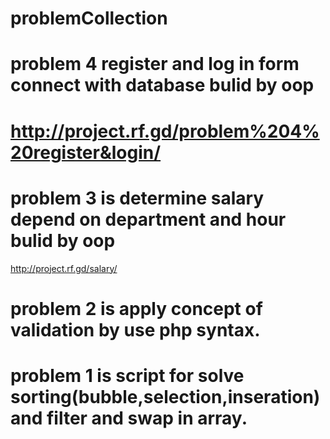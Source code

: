 # problemCollection
# problem 4 register and log in form connect with database bulid by oop 
# http://project.rf.gd/problem%204%20register&login/
# problem 3 is determine salary depend on department and hour bulid by oop
 http://project.rf.gd/salary/
# problem 2 is apply concept of validation by use php syntax.
# problem 1 is script for solve sorting(bubble,selection,inseration) and filter and swap in  array.

